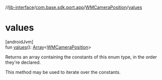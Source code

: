 //[lib-interface](../../../index.md)/[com.base.sdk.port.app](../index.md)/[WMCameraPosition](index.md)/[values](values.md)

# values

[androidJvm]\
fun [values](values.md)(): [Array](https://kotlinlang.org/api/latest/jvm/stdlib/kotlin/-array/index.html)&lt;[WMCameraPosition](index.md)&gt;

Returns an array containing the constants of this enum type, in the order they're declared.

This method may be used to iterate over the constants.
